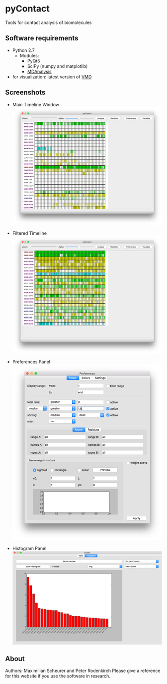 # pyContact
Tools for contact analysis of biomolecules

## Software requirements
* Python 2.7
    * Modules:
        * PyQt5
        * SciPy (numpy and matplotlib)
        * [MDAnalysis](http://www.mdanalysis.org)
* for visualization: latest version of [VMD](http://www.ks.uiuc.edu/Development/Download/download.cgi?PackageName=VMD)


## Screenshots
* Main Timeline Window
![timeline](pyContactScreens/first_view_timeline.png?raw=true "Timeline view without filter")

* Filtered Timeline
![filtered](pyContactScreens/filtered_contacts.png?raw=true "Filtered contacts")

* Preferences Panel
![pref](pyContactScreens/pref_panel.png?raw=true "Preferences")

* Histogram Panel
![hist](pyContactScreens/histogram_panel_new.png?raw=true "Histogram export")

## About
Authors: Maximilian Scheurer and Peter Rodenkirch
Please give a reference for this website if you use the software in research.